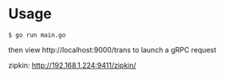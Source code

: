 # Usage

    $ go run main.go

  then view http://localhost:9000/trans to launch a gRPC request

  zipkin: http://192.168.1.224:9411/zipkin/
